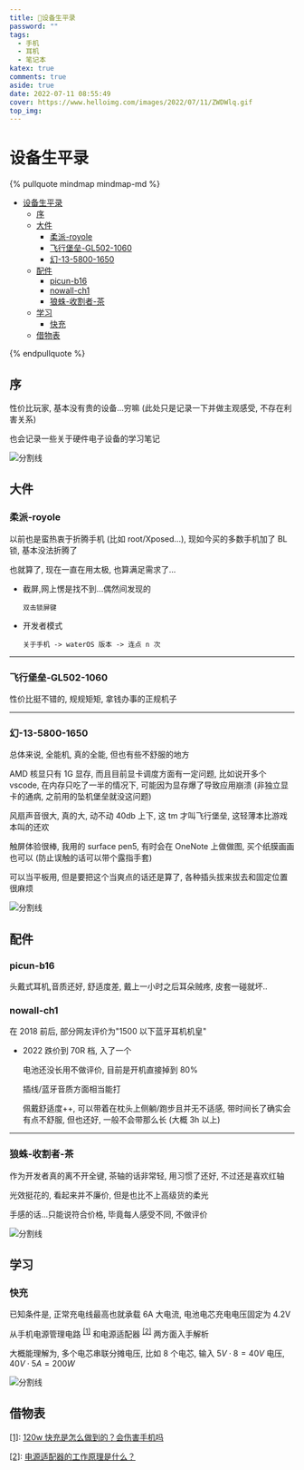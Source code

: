 ```yaml
---
title: 📱设备生平录
password: ""
tags:
  - 手机
  - 耳机
  - 笔记本
katex: true
comments: true
aside: true
date: 2022-07-11 08:55:49
cover: https://www.helloimg.com/images/2022/07/11/ZWDWlq.gif
top_img:
---
```


# 设备生平录

<!--
 * @?: *********************************************************************
 * @Author: Weidows
 * @LastEditors: Weidows
 * @LastEditTime: 2022-07-30 10:58:43
 * @FilePath: \Blog-private\source\_posts\tools\device.md
 * @Description:
 * @!: *********************************************************************
-->

{% pullquote mindmap mindmap-md %}

- [设备生平录](#设备生平录)
  - [序](#序)
  - [大件](#大件)
    - [柔派-royole](#柔派-royole)
    - [飞行堡垒-GL502-1060](#飞行堡垒-gl502-1060)
    - [幻-13-5800-1650](#幻-13-5800-1650)
  - [配件](#配件)
    - [picun-b16](#picun-b16)
    - [nowall-ch1](#nowall-ch1)
    - [狼蛛-收割者-茶](#狼蛛-收割者-茶)
  - [学习](#学习)
    - [快充](#快充)
  - [借物表](#借物表)

{% endpullquote %}

## 序

性价比玩家, 基本没有贵的设备...穷嘛 (此处只是记录一下并做主观感受, 不存在利害关系)

也会记录一些关于硬件电子设备的学习笔记

<a>![分割线](https://www.helloimg.com/images/2022/07/01/ZM0SoX.png)</a>

## 大件

### 柔派-royole

以前也是蛮热衷于折腾手机 (比如 root/Xposed...), 现如今买的多数手机加了 BL 锁, 基本没法折腾了

也就算了, 现在一直在用太极, 也算满足需求了...

- 截屏,网上愣是找不到...偶然间发现的

  `双击锁屏键`

- 开发者模式

  `关于手机 -> waterOS 版本 -> 连点 n 次`

---

### 飞行堡垒-GL502-1060

性价比挺不错的, 规规矩矩, 拿钱办事的正规机子

---

### 幻-13-5800-1650

总体来说, 全能机, 真的全能, 但也有些不舒服的地方

AMD 核显只有 1G 显存, 而且目前显卡调度方面有一定问题, 比如说开多个 vscode, 在内存只吃了一半的情况下, 可能因为显存爆了导致应用崩溃 (非独立显卡的通病, 之前用的坠机堡垒就没这问题)

风扇声音很大, 真的大, 动不动 40db 上下, 这 tm 才叫飞行堡垒, 这轻薄本比游戏本叫的还欢

触屏体验很棒, 我用的 surface pen5, 有时会在 OneNote 上做做图, 买个纸膜画画也可以 (防止误触的话可以带个露指手套)

可以当平板用, 但是要把这个当爽点的话还是算了, 各种插头拔来拔去和固定位置很麻烦

<a>![分割线](https://www.helloimg.com/images/2022/07/01/ZM0SoX.png)</a>

## 配件

### picun-b16

头戴式耳机,音质还好, 舒适度差, 戴上一小时之后耳朵贼疼, 皮套一碰就坏..

### nowall-ch1

在 2018 前后, 部分网友评价为"1500 以下蓝牙耳机机皇"

- 2022 跌价到 70R 档, 入了一个

  电池还没长用不做评价, 目前是开机直接掉到 80%

  插线/蓝牙音质方面相当能打

  佩戴舒适度++, 可以带着在枕头上侧躺/跑步且并无不适感, 带时间长了确实会有点不舒服, 但也还好, 一般不会带那么长 (大概 3h 以上)

---

### 狼蛛-收割者-茶

作为开发者真的离不开全键, 茶轴的话非常轻, 用习惯了还好, 不过还是喜欢红轴

光效挺花的, 看起来并不廉价, 但是也比不上高级货的柔光

手感的话...只能说符合价格, 毕竟每人感受不同, 不做评价

<a>![分割线](https://www.helloimg.com/images/2022/07/01/ZM0SoX.png)</a>

## 学习

### 快充

已知条件是, 正常充电线最高也就承载 6A 大电流, 电池电芯充电电压固定为 4.2V

从手机电源管理电路 <sup id='cite_ref-1'>[\[1\]](#cite_note-1)</sup> 和电源适配器 <sup id='cite_ref-2'>[\[2\]](#cite_note-2)</sup> 两方面入手解析

大概能理解为, 多个电芯串联分摊电压, 比如 8 个电芯, 输入 $5V \cdot 8=40V$ 电压, $40V \cdot 5A=200W$

<a>![分割线](https://www.helloimg.com/images/2022/07/01/ZM0SoX.png)</a>

## 借物表

<a name='cite_note-1' href='#cite_ref-1'>[1]</a>: [120w 快充是怎么做到的？会伤害手机吗](https://www.bilibili.com/video/BV1eN4y1M7AZ)

<a name='cite_note-2' href='#cite_ref-2'>[2]</a>: [电源适配器的工作原理是什么？](https://www.zhihu.com/question/455345037)
